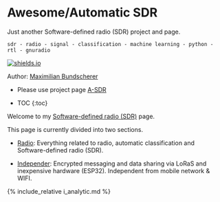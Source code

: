 
# Awesome/Automatic SDR

Just another Software-defined radio (SDR) project and page.

``sdr - radio - signal - classification - machine learning - python - rtl - gnuradio``

[![shields.io](https://img.shields.io/badge/license-Apache2-blue.svg)](http://www.apache.org/licenses/LICENSE-2.0.txt)

Author: [Maximilian Bundscherer](https://bundscherer-online.de)

- Please use project page [A-SDR](https://a-sdr.org/)

* TOC
{:toc}

Welcome to my [Software-defined radio (SDR)](https://en.wikipedia.org/wiki/Software-defined_radio) page.

This page is currently divided into two sections.

- [Radio](radio): Everything related to radio, automatic classification and Software-defined radio (SDR).

- [Independer](independer): Encrypted messaging and data sharing via LoRaS and inexpensive hardware (ESP32). Independent from mobile network & WIFI.

{% include_relative i_analytic.md %}

